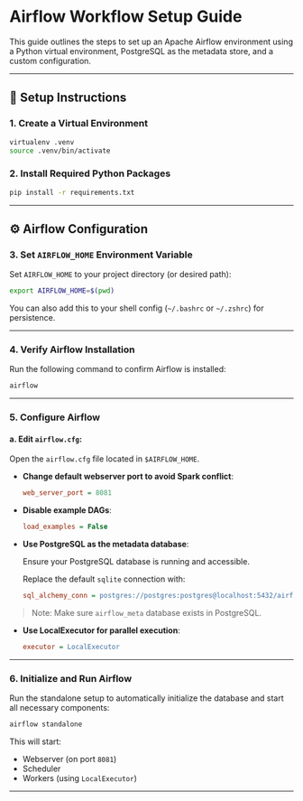 # Airflow Workflow Setup Guide

This guide outlines the steps to set up an Apache Airflow environment using a Python virtual environment, PostgreSQL as the metadata store, and a custom configuration.

---

## 🔧 Setup Instructions

### 1. Create a Virtual Environment

```bash
virtualenv .venv
source .venv/bin/activate
````

### 2. Install Required Python Packages

```bash
pip install -r requirements.txt
```

---

## ⚙️ Airflow Configuration

### 3. Set `AIRFLOW_HOME` Environment Variable

Set `AIRFLOW_HOME` to your project directory (or desired path):

```bash
export AIRFLOW_HOME=$(pwd)
```

You can also add this to your shell config (`~/.bashrc` or `~/.zshrc`) for persistence.

---

### 4. Verify Airflow Installation

Run the following command to confirm Airflow is installed:

```bash
airflow
```

---

### 5. Configure Airflow

#### a. Edit `airflow.cfg`:

Open the `airflow.cfg` file located in `$AIRFLOW_HOME`.

* **Change default webserver port to avoid Spark conflict**:

  ```ini
  web_server_port = 8081
  ```

* **Disable example DAGs**:

  ```ini
  load_examples = False
  ```

* **Use PostgreSQL as the metadata database**:

  Ensure your PostgreSQL database is running and accessible.

  Replace the default `sqlite` connection with:

  ```ini
  sql_alchemy_conn = postgres://postgres:postgres@localhost:5432/airflow_meta?sslmode=prefer
  ```

> Note: Make sure `airflow_meta` database exists in PostgreSQL.

* **Use LocalExecutor for parallel execution**:

  ```ini
  executor = LocalExecutor
  ```

---

### 6. Initialize and Run Airflow

Run the standalone setup to automatically initialize the database and start all necessary components:

```bash
airflow standalone
```

This will start:

* Webserver (on port `8081`)
* Scheduler
* Workers (using `LocalExecutor`)

---